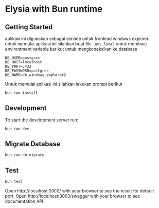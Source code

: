 # Elysia with Bun runtime

## Getting Started
aplikasi ini digunakan sebagai service untuk frontend windows explorer. untuk memulai aplikasi ini silahkan buat file ``.env.local`` untuk membuat environtment variable berikut untuk mengkoneksikan ke database

```
DB_USER=postgres
DB_HOST=localhost
DB_PORT=5432
DB_PASSWORD=postgres
DB_NAME=db_windows_explorer2
```

Untuk memulai aplikasi ini silahkan lakukan prompt berikut
```bash
bun run install
```

## Development
To start the development server run:
```bash
bun run dev
```

## Migrate Database
```bash
bun run db:migrate
```

## Test
```bash
bun test
```

Open http://localhost:3000/ with your browser to see the result for default port.
Open http://localhost:3000/swagger with your browser to see documentation API.